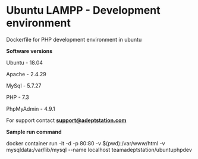 # Ubuntu LAMPP - Development environment

Dockerfile for PHP development environment in ubuntu

**Software versions**

Ubuntu - 18.04

Apache - 2.4.29

MySql - 5.7.27

PHP - 7.3

PhpMyAdmin - 4.9.1

For support contact **support@adeptstation.com**

**Sample run command**

docker container run -it -d -p 80:80 -v $(pwd):/var/www/html -v mysqldata:/var/lib/mysql --name localhost teamadeptstation/ubuntuphpdev